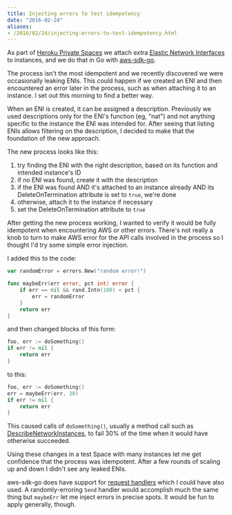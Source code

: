 ```yaml
---
title: Injecting errors to test idempotency
date: "2016-02-24"
aliases:
- /2016/02/24/injecting-errors-to-test-idempotency.html
---
```


As part of [Heroku Private Spaces](https://www.heroku.com/private-spaces) we attach extra [Elastic Network Interfaces](http://docs.aws.amazon.com/AWSEC2/latest/UserGuide/using-eni.html)
to instances, and we do that in Go with [aws-sdk-go](https://github.com/aws/aws-sdk-go/).

The process isn't the most idempotent and we recently discovered we were occasionally leaking ENIs. This could happen if we created an ENI and then encountered an error later in the process, such as when attaching it to an instance. I set out this morning to find a better way.

When an ENI is created, it can be assigned a description. Previously we used descriptions only for the ENI's function (eg, "nat") and not anything specific to the instance the ENI was intended for. After seeing that listing ENIs allows filtering on the description, I decided to make that the foundation of the new approach.

The new process looks like this:

1. try finding the ENI with the right description, based on its function and intended instance's ID
2. if no ENI was found, create it with the description
3. if the ENI was found AND it's attached to an instance already AND its DeleteOnTermination attribute is set to `true`, we're done
4. otherwise, attach it to the instance if necessary
5. set the DeleteOnTermination attribute to `true`

After getting the new process working, I wanted to verify it would be fully idempotent when encountering AWS or other errors. There's not really a knob to turn to make AWS error for the API calls involved in the process so I thought I'd try some simple error injection.

I added this to the code:

```go
var randomError = errors.New("random error!")

func maybeErr(err error, pct int) error {
	if err == nil && rand.Intn(100) < pct {
		err = randomError
	}
	return err
}
```

and then changed blocks of this form:

```go
foo, err := doSomething()
if err != nil {
	return err
}
```

to this:

```go
foo, err := doSomething()
err = maybeErr(err, 30)
if err != nil {
	return err
}
```

This caused calls of `doSomething()`, usually a method call such as [DescribeNetworkInstances](https://godoc.org/github.com/aws/aws-sdk-go/service/ec2#EC2.DescribeNetworkInterfaces), to fail 30% of the time when it would have otherwise succeeded.

Using these changes in a test Space with many instances let me get confidence that the process was idempotent. After a few rounds of scaling up and down I didn't see any leaked ENIs.

aws-sdk-go does have support for [request handlers](https://godoc.org/github.com/aws/aws-sdk-go/aws/request#Handlers) which I could have also used. A randomly-erroring `Send` handler would accomplish much the same thing but `maybeErr` let me inject errors in precise spots. It would be fun to apply generally, though.
